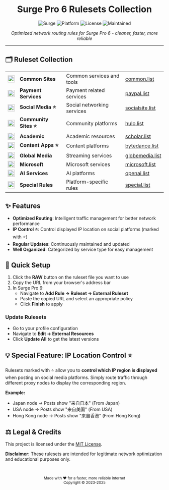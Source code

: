 <div align="center">

# Surge Pro 6 Rulesets Collection

</div>

<div align="center">

![Surge](https://img.shields.io/badge/Surge-Pro%206-4D9DE0?style=for-the-badge&logo=surge&logoColor=white)
![Platform](https://img.shields.io/badge/Platform-iOS%20%7C%20macOS-E87A90?style=for-the-badge&logo=apple&logoColor=white)
![License](https://img.shields.io/badge/License-MIT-92D293?style=for-the-badge&logo=opensourceinitiative&logoColor=white)
![Maintained](https://img.shields.io/badge/Maintained-Yes-F5C05A?style=for-the-badge&logo=github&logoColor=white)

</div>

<p align="center">
  <i>Optimized network routing rules for Surge Pro 6 - cleaner, faster, more reliable</i>
</p>

<hr>

## 🗂️ Ruleset Collection

<table>
<tr>
  <td><img src="https://cdn-icons-png.flaticon.com/512/9458/9458326.png" width="22" align="center"></td>
  <td><b>Common Sites</b></td>
  <td>Common services and tools</td>
  <td><a href="https://raw.githubusercontent.com/yagami1997/Surgerulesets/main/common.list">common.list</a></td>
</tr>
<tr>
  <td><img src="https://cdn-icons-png.flaticon.com/512/2936/2936660.png" width="22" align="center"></td>
  <td><b>Payment Services</b></td>
  <td>Payment related services</td>
  <td><a href="https://raw.githubusercontent.com/yagami1997/Surgerulesets/main/paypal.list">paypal.list</a></td>
</tr>
<tr>
  <td><img src="https://cdn-icons-png.flaticon.com/512/9073/9073032.png" width="22" align="center"></td>
  <td><b>Social Media ⭐</b></td>
  <td>Social networking services</td>
  <td><a href="https://raw.githubusercontent.com/yagami1997/Surgerulesets/main/socialsite.list">socialsite.list</a></td>
</tr>
<tr>
  <td><img src="https://cdn-icons-png.flaticon.com/512/5968/5968846.png" width="22" align="center"></td>
  <td><b>Community Sites ⭐</b></td>
  <td>Community platforms</td>
  <td><a href="https://raw.githubusercontent.com/yagami1997/Surgerulesets/main/hulo.list">hulo.list</a></td>
</tr>
<tr>
  <td><img src="https://cdn-icons-png.flaticon.com/512/3330/3330314.png" width="22" align="center"></td>
  <td><b>Academic</b></td>
  <td>Academic resources</td>
  <td><a href="https://raw.githubusercontent.com/yagami1997/Surgerulesets/main/scholar.list">scholar.list</a></td>
</tr>
<tr>
  <td><img src="https://cdn-icons-png.flaticon.com/512/3178/3178285.png" width="22" align="center"></td>
  <td><b>Content Apps ⭐</b></td>
  <td>Content platforms</td>
  <td><a href="https://raw.githubusercontent.com/yagami1997/Surgerulesets/main/bytedance.list">bytedance.list</a></td>
</tr>
<tr>
  <td><img src="https://cdn-icons-png.flaticon.com/512/888/888859.png" width="22" align="center"></td>
  <td><b>Global Media</b></td>
  <td>Streaming services</td>
  <td><a href="https://raw.githubusercontent.com/yagami1997/Surgerulesets/main/globemedia.list">globemedia.list</a></td>
</tr>
<tr>
  <td><img src="https://cdn-icons-png.flaticon.com/512/2504/2504929.png" width="22" align="center"></td>
  <td><b>Microsoft</b></td>
  <td>Microsoft services</td>
  <td><a href="https://raw.githubusercontent.com/yagami1997/Surgerulesets/main/microsoft.list">microsoft.list</a></td>
</tr>
<tr>
  <td><img src="https://cdn-icons-png.flaticon.com/512/5968/5968866.png" width="22" align="center"></td>
  <td><b>AI Services</b></td>
  <td>AI platforms</td>
  <td><a href="https://raw.githubusercontent.com/yagami1997/Surgerulesets/main/openai.list">openai.list</a></td>
</tr>
<tr>
  <td><img src="https://cdn-icons-png.flaticon.com/512/2232/2232688.png" width="22" align="center"></td>
  <td><b>Special Rules</b></td>
  <td>Platform-specific rules</td>
  <td><a href="https://raw.githubusercontent.com/yagami1997/Surgerulesets/main/special.list">special.list</a></td>
</tr>
</table>

## ✨ Features

- **Optimized Routing**: Intelligent traffic management for better network performance
- **IP Control ⭐**: Control displayed IP location on social platforms (marked with ⭐)
- **Regular Updates**: Continuously maintained and updated
- **Well Organized**: Categorized by service type for easy management

## 🚀 Quick Setup

1. Click the **RAW** button on the ruleset file you want to use
2. Copy the URL from your browser's address bar
3. In Surge Pro 6:
   - Navigate to **Add Rule → Ruleset → External Ruleset**
   - Paste the copied URL and select an appropriate policy
   - Click **Finish** to apply

### Update Rulesets

- Go to your profile configuration
- Navigate to **Edit → External Resources**
- Click **Update All** to get the latest versions

## 💡 Special Feature: IP Location Control ⭐

Rulesets marked with ⭐ allow you to **control which IP region is displayed** when posting on social media platforms. Simply route traffic through different proxy nodes to display the corresponding region.

**Example:**
- Japan node → Posts show "来自日本" (From Japan)
- USA node → Posts show "来自美国" (From USA)  
- Hong Kong node → Posts show "来自香港" (From Hong Kong)

## ⚖️ Legal & Credits

This project is licensed under the [MIT License](LICENSE).

**Disclaimer:** These rulesets are intended for legitimate network optimization and educational purposes only.

<div align="center">
  <br>
  <p>
    <sub>Made with ❤️ for a faster, more reliable internet</sub>
    <br>
    <sub>Copyright © 2023-2025</sub>
  </p>
</div>
